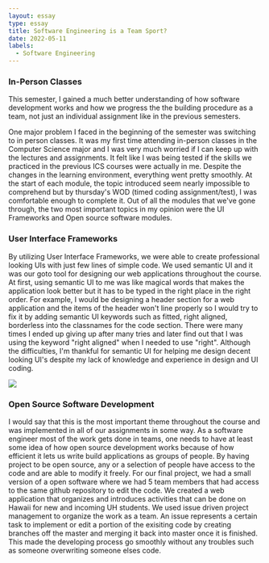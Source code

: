 ```yaml
---
layout: essay
type: essay
title: Software Engineering is a Team Sport?
date: 2022-05-11
labels:
  - Software Engineering
---
```


### In-Person Classes

This semester, I gained a much better understanding of how software development works and how we progress the the building procedure as a team, not just an individual assignment like in the previous semesters. 

One major problem I faced in the beginning of the semester was switching to in person classes. It was my first time attending in-person classes in the Computer Science major and I was very much worried if I can keep up with the lectures and assignments. It felt like I was being tested if the skills we practiced in the previous ICS courses were actually in me. Despite the changes in the learning environment, everything went pretty smoothly. At the start of each module, the topic introduced seem nearly impossible to comprehend but by thursday's WOD (timed coding assignment/test), I was comfortable enough to complete it. Out of all the modules that we've gone through, the two most important topics in my opinion were the UI Frameworks and Open source software modules.

### User Interface Frameworks

By utilizing User Interface Frameworks, we were able to create professional looking UIs with just few lines of simple code. We used semantic UI and it was our goto tool for designing our web applications throughout the course. At first, using semantic UI to me was like magical words that makes the application look better but it has to be typed in the right place in the right order. For example, I would be designing a header section for a web application and the items of the header won't line properly so I would try to fix it by adding semantic UI keywords such as fitted, right aligned, borderless into the classnames for the code section. There were many times I ended up giving up after many tries and later find out that I was using the keyword "right aligned" when I needed to use "right". Although the difficulties, I'm thankful for semantic UI for helping me design decent looking UI's despite my lack of knowledge and experience in design and UI coding. 

<img class="ui medium image"  src="../images/clone_pixar.png">

### Open Source Software Development

I would say that this is the most important theme throughout the course and was implemented in all of our assignments in some way. As a software engineer most of the work gets done in teams, one needs to have at least some idea of how open source development works because of how efficient it lets us write build applications as groups of people. By having project to be open source, any or a selection of people have access to the code and are able to modify it freely. For our final project, we had a small version of a open software where we had 5 team members that had access to the same github repository to edit the code. We created a web application that organizes and introduces activities that can be done on Hawaii for new and incoming UH students. We used issue driven project management to organize the work as a team. An issue represents a certain task to implement or edit a portion of the exisiting code by creating branches off the master and merging it back into master once it is finished. This made the developing process go smoothly without any troubles such as someone overwriting someone elses code.
